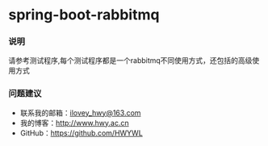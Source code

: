 # spring-boot-rabbitmq

### 说明
请参考测试程序,每个测试程序都是一个rabbitmq不同使用方式，还包括的高级使用方式


### 问题建议

- 联系我的邮箱：ilovey_hwy@163.com
- 我的博客：http://www.hwy.ac.cn
- GitHub：https://github.com/HWYWL